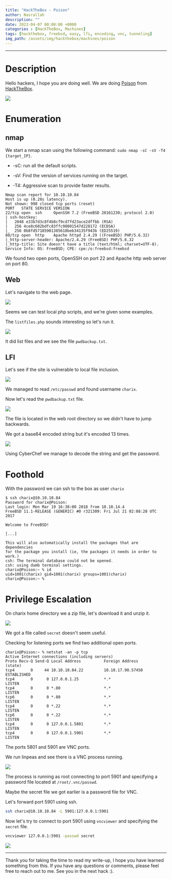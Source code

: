 ```yaml
---
title: "HackTheBox - Poison"
author: Nasrallah
description: ""
date: 2023-04-07 00:00:00 +0000
categories : [HackTheBox, Machines]
tags: [hackthebox, freebsd, easy, lfi, encoding, vnc, tunneling]
img_path: /assets/img/hackthebox/machines/poison
---
```


<div align="center"> <script src="https://www.hackthebox.eu/badge/565048"></script> </div>

---


# **Description**

Hello hackers, I hope you are doing well. We are doing [Poison](https://app.hackthebox.com/machines/) from [HackTheBox](https://www.hackthebox.com).

![](0.png)

# **Enumeration**

## nmap

We start a nmap scan using the following command: `sudo nmap -sC -sV -T4 {target_IP}`.

- -sC: run all the default scripts.

- -sV: Find the version of services running on the target.

- -T4: Aggressive scan to provide faster results.

```terminal
Nmap scan report for 10.10.10.84
Host is up (0.28s latency).
Not shown: 998 closed tcp ports (reset)
PORT   STATE SERVICE VERSION
22/tcp open  ssh     OpenSSH 7.2 (FreeBSD 20161230; protocol 2.0)
| ssh-hostkey: 
|   2048 e33b7d3c8f4b8cf9cd7fd23ace2dffbb (RSA)
|   256 4ce8c602bdfc83ffc98001547d228172 (ECDSA)
|_  256 0b8fd57185901385618beb34135f943b (ED25519)
80/tcp open  http    Apache httpd 2.4.29 ((FreeBSD) PHP/5.6.32)
|_http-server-header: Apache/2.4.29 (FreeBSD) PHP/5.6.32
|_http-title: Site doesn't have a title (text/html; charset=UTF-8).
Service Info: OS: FreeBSD; CPE: cpe:/o:freebsd:freebsd
```

We found two open ports, OpenSSH on port 22 and Apache http web server on port 80.

## Web

Let's navigate to the web page.

![](1.png)

Seems we can test local php scripts, and we're given some examples.

The `listfiles.php` sounds interesting so let's run it.

![](2.png)

It did list files and we see the file `pwdbackup.txt`.

## LFI

Let's see if the site is vulnerable to local file inclusion.

![](3.png)

We managed to read `/etc/passwd` and found username `charix`.

Now let's read the `pwdbackup.txt` file.

![](4.png)

The file is located in the web root directory so we didn't have to jump backwards.

We got a base64 encoded string but it's encoded 13 times.

![](5.png)

Using CyberChef we manage to decode the string and get the password.

# **Foothold**

With the password we can ssh to the box as user `charix`

```terminal
$ ssh charix@10.10.10.84                             
Password for charix@Poison:
Last login: Mon Mar 19 16:38:00 2018 from 10.10.14.4
FreeBSD 11.1-RELEASE (GENERIC) #0 r321309: Fri Jul 21 02:08:28 UTC 2017

Welcome to FreeBSD!

[...]

This will also automatically install the packages that are dependencies
for the package you install (ie, the packages it needs in order to work.)
csh: The terminal database could not be opened.
csh: using dumb terminal settings.
charix@Poison:~ % id
uid=1001(charix) gid=1001(charix) groups=1001(charix)
charix@Poison:~ %
```


# **Privilege Escalation**

On charix home directory we a zip file, let's download it and unzip it.

![](6.png)

We got a file called `secret` doesn't seem useful.

Checking for listening ports we find two additional open ports.

```terminal
charix@Poison:~ % netstat -an -p tcp
Active Internet connections (including servers)
Proto Recv-Q Send-Q Local Address          Foreign Address        (state)
tcp4       0     44 10.10.10.84.22         10.10.17.90.57450      ESTABLISHED
tcp4       0      0 127.0.0.1.25           *.*                    LISTEN
tcp4       0      0 *.80                   *.*                    LISTEN
tcp6       0      0 *.80                   *.*                    LISTEN
tcp4       0      0 *.22                   *.*                    LISTEN
tcp6       0      0 *.22                   *.*                    LISTEN
tcp4       0      0 127.0.0.1.5801         *.*                    LISTEN
tcp4       0      0 127.0.0.1.5901         *.*                    LISTEN

```

The ports 5801 and 5901 are VNC ports.

We run linpeas and see there is a VNC process running.

![](7.png)

The process is running as root connecting to port 5901 and specifying a password file located at `/root/.vnc/passwd`.

Maybe the secret file we got earlier is a password file for VNC.

Let's forward port 5901 using ssh.

```bash
ssh charix@10.10.10.84 -L 5901:127.0.0.1:5901
```

Now let's try to connect to port 5901 using `vncviewer` and specifying the `secret` file.

```bash
vncviewer 127.0.0.1:5901 -passwd secret
```

![](8.png)


---

Thank you for taking the time to read my write-up, I hope you have learned something from this. If you have any questions or comments, please feel free to reach out to me. See you in the next hack :).